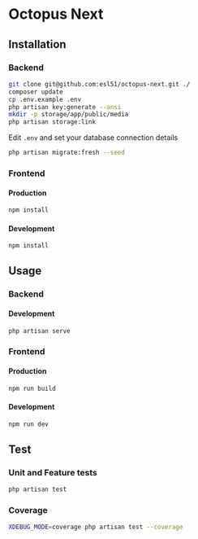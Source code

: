 # Octopus Next

## Installation

### Backend

```bash
git clone git@github.com:esl51/octopus-next.git ./
composer update
cp .env.example .env
php artisan key:generate --ansi
mkdir -p storage/app/public/media
php artisan storage:link
```
Edit `.env` and set your database connection details
```bash
php artisan migrate:fresh --seed
```

### Frontend

#### Production

```bash
npm install
```

#### Development

```bash
npm install
```

## Usage

### Backend

#### Development

```bash
php artisan serve
```

### Frontend

#### Production

```bash
npm run build
```

#### Development

```bash
npm run dev
```

## Test

### Unit and Feature tests

```bash
php artisan test
```

### Coverage

```bash
XDEBUG_MODE=coverage php artisan test --coverage
```
